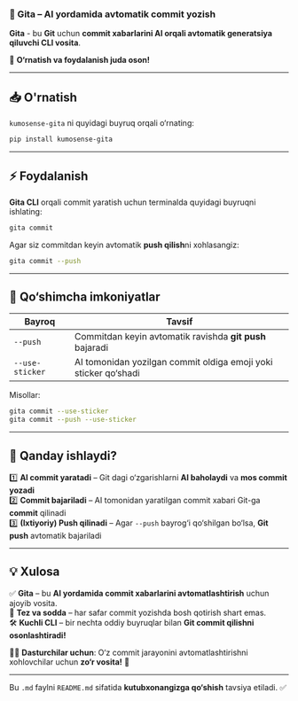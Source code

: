 ﻿### **📌 Gita – AI yordamida avtomatik commit yozish**

**Gita** - bu **Git** uchun **commit xabarlarini AI orqali avtomatik generatsiya qiluvchi CLI vosita**.

🚀 **O‘rnatish va foydalanish juda oson!**

---

## **📥 O'rnatish**

`kumosense-gita` ni quyidagi buyruq orqali o‘rnating:

```bash
pip install kumosense-gita
```

---

## **⚡ Foydalanish**

**Gita CLI** orqali commit yaratish uchun terminalda quyidagi buyruqni ishlating:

```bash
gita commit
```

Agar siz commitdan keyin avtomatik **push qilish**ni xohlasangiz:

```bash
gita commit --push
```

---

## **🔧 Qo‘shimcha imkoniyatlar**

| Bayroq          | Tavsif                                                          |
| --------------- | --------------------------------------------------------------- |
| `--push`        | Commitdan keyin avtomatik ravishda **git push** bajaradi        |
| `--use-sticker` | AI tomonidan yozilgan commit oldiga emoji yoki sticker qo‘shadi |

Misollar:

```bash
gita commit --use-sticker
gita commit --push --use-sticker
```

---

## **📌 Qanday ishlaydi?**

1️⃣ **AI commit yaratadi** – Git dagi o‘zgarishlarni **AI baholaydi** va **mos commit yozadi**  
2️⃣ **Commit bajariladi** – AI tomonidan yaratilgan commit xabari Git-ga **commit** qilinadi  
3️⃣ **(Ixtiyoriy) Push qilinadi** – Agar `--push` bayrog‘i qo‘shilgan bo‘lsa, **Git push** avtomatik bajariladi

---

## **💡 Xulosa**

✅ **Gita** – bu **AI yordamida commit xabarlarini avtomatlashtirish** uchun ajoyib vosita.  
🚀 **Tez va sodda** – har safar commit yozishda bosh qotirish shart emas.  
🛠 **Kuchli CLI** – bir nechta oddiy buyruqlar bilan **Git commit qilishni osonlashtiradi!**

👨‍💻 **Dasturchilar uchun**: O‘z commit jarayonini avtomatlashtirishni xohlovchilar uchun **zo‘r vosita!** 🚀

---

Bu `.md` faylni `README.md` sifatida **kutubxonangizga qo‘shish** tavsiya etiladi. ✅
